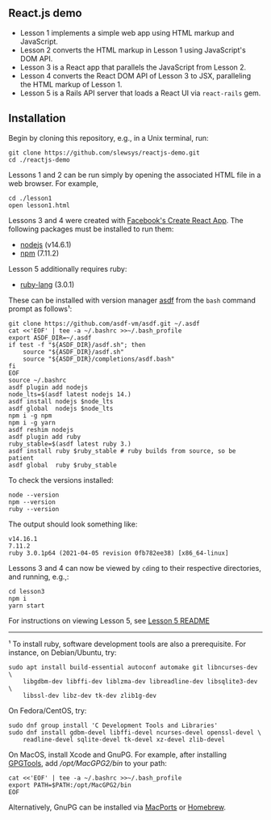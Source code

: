 ## React.js demo

- Lesson 1 implements a simple web app using HTML markup and JavaScript.
- Lesson 2 converts the HTML markup in Lesson 1 using JavaScript's DOM API.
- Lesson 3 is a React app that parallels the JavaScript from Lesson 2.
- Lesson 4 converts the React DOM API of Lesson 3 to JSX, paralleling the HTML
  markup of Lesson 1.
- Lesson 5 is a Rails API server that loads a React UI via `react-rails` gem.

## Installation

Begin by cloning this repository, e.g., in a Unix terminal, run:
```shell
git clone https://github.com/slewsys/reactjs-demo.git
cd ./reactjs-demo
```

Lessons 1 and 2 can be run simply by opening the associated HTML
file in a web browser.  For example,

```shell
cd ./lesson1
open lesson1.html
```

Lessons 3 and 4 were created with
[Facebook's Create React App](https://github.com/facebook/create-react-app).
The following packages must be installed to run them:

- [nodejs](https://nodejs.org/en/)  (v14.6.1)
- [npm](https://github.com/npm/npm) (7.11.2)

Lesson 5 additionally requires ruby:

- [ruby-lang](https://www.ruby-lang.org) (3.0.1)

These can be installed with version manager
[asdf](https://asdf-vm.com)
from the `bash` command prompt as follows¹:

```shell
git clone https://github.com/asdf-vm/asdf.git ~/.asdf
cat <<'EOF' | tee -a ~/.bashrc >>~/.bash_profile
export ASDF_DIR=~/.asdf
if test -f "${ASDF_DIR}/asdf.sh"; then
    source "${ASDF_DIR}/asdf.sh"
    source "${ASDF_DIR}/completions/asdf.bash"
fi
EOF
source ~/.bashrc
asdf plugin add nodejs
node_lts=$(asdf latest nodejs 14.)
asdf install nodejs $node_lts
asdf global  nodejs $node_lts
npm i -g npm
npm i -g yarn
asdf reshim nodejs
asdf plugin add ruby
ruby_stable=$(asdf latest ruby 3.)
asdf install ruby $ruby_stable # ruby builds from source, so be patient
asdf global  ruby $ruby_stable
```

To check the versions installed:

```shell
node --version
npm --version
ruby --version
```

The output should look something like:

    v14.16.1
    7.11.2
    ruby 3.0.1p64 (2021-04-05 revision 0fb782ee38) [x86_64-linux]

Lessons 3 and 4 can now be viewed by `cd`ing to their respective
directories, and running, e.g.,:

```
cd lesson3
npm i
yarn start
```

For instructions on viewing Lesson 5, see
[Lesson 5 README](https://github.com/slewsys/reactjs-demo/tree/master/lesson5#readme)

---
¹ To install ruby, software development tools are also a prerequisite.
For instance, on Debian/Ubuntu, try:

```shell
sudo apt install build-essential autoconf automake git libncurses-dev \
    libgdbm-dev libffi-dev liblzma-dev libreadline-dev libsqlite3-dev \
    libssl-dev libz-dev tk-dev zlib1g-dev
```

On Fedora/CentOS, try:

```shell
sudo dnf group install 'C Development Tools and Libraries'
sudo dnf install gdbm-devel libffi-devel ncurses-devel openssl-devel \
    readline-devel sqlite-devel tk-devel xz-devel zlib-devel
```

On MacOS, install Xcode and GnuPG. For example, after installing
[GPGTools](https://gpgtools.org), add _/opt/MacGPG2/bin_
to your path:

```shell
cat <<'EOF' | tee -a ~/.bashrc >>~/.bash_profile
export PATH=$PATH:/opt/MacGPG2/bin
EOF
```

Alternatively, GnuPG can be installed via
[MacPorts](https://www.macports.org/) or
[Homebrew](https://brew.sh/).

